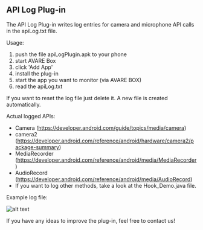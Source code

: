 API Log Plug-in
--------------------------

The API Log Plug-in writes log entries for camera and microphone API calls in the apiLog.txt file.

Usage: 
1. push the file apiLogPlugin.apk to your phone
2. start AVARE Box
3. click 'Add App'
4. install the plug-in
5. start the app you want to monitor (via AVARE BOX)
6. read the apiLog.txt

If you want to reset the log file just delete it. A new file is created automatically.

Actual logged APIs:

- Camera (https://developer.android.com/guide/topics/media/camera)
- camera2 (https://developer.android.com/reference/android/hardware/camera2/package-summary)
- MediaRecorder (https://developer.android.com/reference/android/media/MediaRecorder)
- AudioRecord (https://developer.android.com/reference/android/media/AudioRecord)
- If you want to log other methods, take a look at the Hook_Demo.java file.

Example log file:

![alt text](https://github.com/chritsian/PRIVACY-AVARE/blob/master/AVARE-Box-Plug-ins/apiLogPlugin/apiLogPlugin.PNG)

If you have any ideas to improve the plug-in, feel free to contact us!
